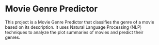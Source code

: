 # Movie Genre Predictor
This project is a Movie Genre Predictor that classifies the genre of a movie based on its description. It uses Natural Language Processing (NLP) techniques to analyze the plot summaries of movies and predict their genres.
